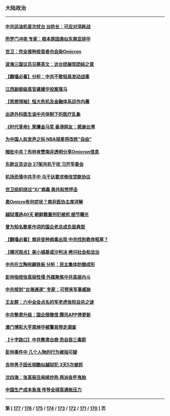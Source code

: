 ### 大陆政治
---
#### [中共运油机首次扰台 台防长：可应对消耗战](../../pages/ncid277/n13405781.md) 
#### [所罗门冲突 专家：根本原因类似东南亚排华](../../pages/ncid277/n13404571.md) 
#### [世卫：完全接种疫苗者也会染Omicron](../../pages/ncid277/n13405633.md) 
#### [波海三国议员见蔡英文：访台团展现团结之意](../../pages/ncid277/n13405237.md) 
#### [【翻墙必看】分析：中共不敢轻易发动战事](../../pages/ncid277/n13404955.md) 
#### [江西副部级高官龚建华投案落马](../../pages/ncid277/n13405088.md) 
#### [【思想领袖】恒大危机及金融体系运作内幕](../../pages/ncid277/n13377415.md) 
#### [出逃外科医生谈中共体制下的医疗乱象](../../pages/ncid277/n13404898.md) 
#### [《时代革命》荣膺金马奖 香港网友：感谢台湾](../../pages/ncid277/n13404481.md) 
#### [为中国人权发声之际 NBA球星将改姓“自由”](../../pages/ncid277/n13404464.md) 
#### [暗批中共？布林肯赞南非透明分享Omicron信息](../../pages/ncid277/n13404342.md) 
#### [东欧议员访台 27架共机干扰 习开军委会](../../pages/ncid277/n13404164.md) 
#### [机场恐落中共手中 乌干达要求修改贷款协议](../../pages/ncid277/n13404107.md) 
#### [世卫组织绕过“Xi”病毒 美共和党抨击](../../pages/ncid277/n13404057.md) 
#### [患Omicro有何症状？南非医协主席详解](../../pages/ncid277/n13403880.md) 
#### [越狱潜逃40天 朝鲜籍重刑犯被抓 细节曝光](../../pages/ncid277/n13403484.md) 
#### [曾为知名歌星作词的国企老总成负面典型](../../pages/ncid277/n13403520.md) 
#### [【翻墙必看】南非变种病毒出现 中共找到救命稻草？](../../pages/ncid277/n13403368.md) 
#### [【横河观点】美小城基诺沙判决 拷问社会和法治](../../pages/ncid277/n13402497.md) 
#### [中共在立陶宛踢铁板 分析：民主集体防御成形](../../pages/ncid277/n13401552.md) 
#### [彭帅指控张高丽性侵 外媒聚焦中共高层内斗](../../pages/ncid277/n13403072.md) 
#### [中共规划“台海通道” 专家：可带来军事威胁](../../pages/ncid277/n13402618.md) 
#### [王友群：六中全会点名的军老虎张阳自杀之谜](../../pages/ncid277/n13402994.md) 
#### [中共整肃升级：国企限微信 腾讯APP停更新](../../pages/ncid277/n13403017.md) 
#### [澳门博彩大亨周焯华被警局带走调查](../../pages/ncid277/n13402860.md) 
#### [【十字路口】中共整肃台商 恐自吞三毒箭](../../pages/ncid277/n13401696.md) 
#### [彭帅事件中 几个人物的行为被指可疑](../../pages/ncid277/n13402091.md) 
#### [吉林男子因长相酷似越狱犯 3天5次被抓](../../pages/ncid277/n13401887.md) 
#### [沈四海：张高丽丑闻续炒热 两派各怀鬼胎](../../pages/ncid277/n13401756.md) 
#### [中国生产成本急涨 传导全球高通胀压力](../../pages/ncid277/n13401992.md) 

---
#### 第 [ [177](./177.md) / [176](./176.md) / [175](./175.md) / [174](./174.md) / [173](./173.md) / [172](./172.md) / [171](./171.md) / [170](./170.md) ] 页
